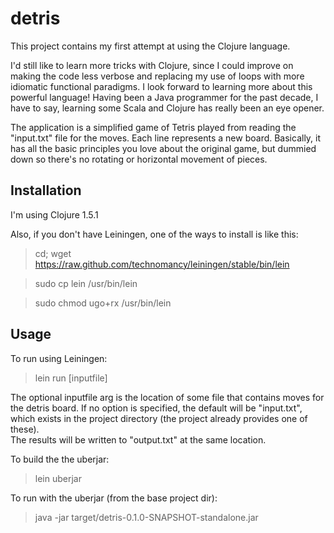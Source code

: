 # detris

This project contains my first attempt at using the Clojure language.

I'd still like to learn more tricks with Clojure, since I could improve on making the code less verbose and replacing my use of loops with more idiomatic functional paradigms.  I look forward to learning more about this powerful language!  Having been a Java programmer for the past decade, I have to say, learning some Scala and Clojure has really been an eye opener.

The application is a simplified game of Tetris played from reading the "input.txt" file for the moves.  Each line represents a new board.   Basically, it has all the basic principles you love about the original game, but dummied down so there's no rotating or horizontal movement of pieces.

## Installation

I'm using Clojure 1.5.1

Also, if you don't have Leiningen, one of the ways to install is like this:
> cd; wget https://raw.github.com/technomancy/leiningen/stable/bin/lein

> sudo cp lein /usr/bin/lein

> sudo chmod ugo+rx /usr/bin/lein

## Usage

To run using Leiningen: 
> lein run [inputfile]

The optional inputfile arg is the location of some file that contains moves for the detris board.
If no option is specified, the default will be "input.txt", which exists in the project directory (the project already provides one of these).  
The results will be written to "output.txt" at the same location.

To build the the uberjar: 
> lein uberjar

To run with the uberjar (from the base project dir):
> java -jar target/detris-0.1.0-SNAPSHOT-standalone.jar
